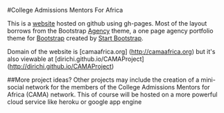 #College Admissions Mentors For Africa

This is a [website](http://dirichi.github.io/CAMAProject/) hosted on github using gh-pages. Most of the layout borrows from the Bootstrap [Agency](http://startbootstrap.com/template-overviews/agency/) theme,  a one page agency portfolio theme for [Bootstrap](http://getbootstrap.com/) created by [Start Bootstrap](http://startbootstrap.com/). 

Domain of the website is [camaafrica.org] (http://camaafrica.org) but it's also viewable at [dirichi.github.io/CAMAProject] (http://dirichi.github.io/CAMAProject) 

##More project ideas?
Other projects may include the creation of a mini-social network for the members of the College Admissions Mentors for Africa (CAMA) network. This of course will be hosted on a  more powerful cloud service like heroku or google app engine

